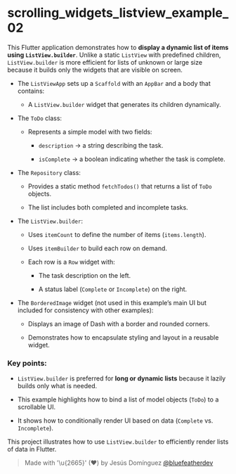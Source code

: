 # scrolling_widgets_listview_example_02

This Flutter application demonstrates how to **display a dynamic list of items using `ListView.builder`**. Unlike a static `ListView` with predefined children, `ListView.builder` is more efficient for lists of unknown or large size because it builds only the widgets that are visible on screen.

- The `ListViewApp` sets up a `Scaffold` with an `AppBar` and a body that contains:

  - A `ListView.builder` widget that generates its children dynamically.

- The `ToDo` class:

  - Represents a simple model with two fields:
    - `description` → a string describing the task.
    
    - `isComplete` → a boolean indicating whether the task is complete.

- The `Repository` class:

  - Provides a static method `fetchTodos()` that returns a list of `ToDo` objects.
  
  - The list includes both completed and incomplete tasks.

- The `ListView.builder`:

  - Uses `itemCount` to define the number of items (`items.length`).
  - Uses `itemBuilder` to build each row on demand.
  
  - Each row is a `Row` widget with:
    - The task description on the left.
    
    - A status label (`Complete` or `Incomplete`) on the right.

- The `BorderedImage` widget (not used in this example’s main UI but included for consistency with other examples):

  - Displays an image of Dash with a border and rounded corners.
  
  - Demonstrates how to encapsulate styling and layout in a reusable widget.

### Key points:

- `ListView.builder` is preferred for **long or dynamic lists** because it lazily builds only what is needed.

- This example highlights how to bind a list of model objects (`ToDo`) to a scrollable UI.
- It shows how to conditionally render UI based on data (`Complete` vs. `Incomplete`).

This project illustrates how to use `ListView.builder` to efficiently render lists of data in Flutter.

> Made with '\u{2665}' (♥) by Jesús Domínguez [@bluefeatherdev](https://github.com/bluefeatherdev)
